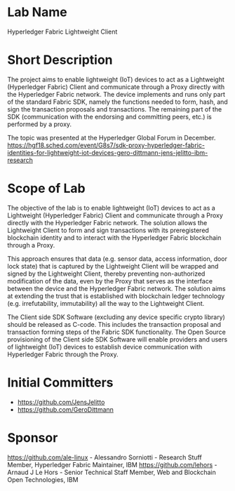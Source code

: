 # Lab Name
Hyperledger Fabric Lightweight Client

# Short Description
The project aims to enable lightweight (IoT) devices to act as a Lightweight (Hyperledger Fabric) 
Client and communicate through a Proxy directly with the Hyperledger Fabric network. 
The device implements and runs only part of the standard Fabric SDK, namely the functions needed 
to form, hash, and sign the transaction proposals and transactions. The remaining part of the SDK 
(communication with the endorsing and committing peers, etc.) is performed by a proxy.


The topic was presented at the Hyperledger Global Forum in December.
https://hgf18.sched.com/event/G8s7/sdk-proxy-hyperledger-fabric-identities-for-lightweight-iot-devices-gero-dittmann-jens-jelitto-ibm-research

# Scope of Lab
The objective of the lab is to enable lightweight (IoT) devices to act as a Lightweight 
(Hyperledger Fabric) Client and communicate through a Proxy directly with the Hyperledger Fabric network. 
The solution allows the Lightweight Client to form and sign transactions with its preregistered 
blockchain identity and to interact with the Hyperledger Fabric blockchain through a Proxy.

This approach ensures that data (e.g. sensor data, access information, door lock state) that is 
captured by the Lightweight Client will be wrapped and signed by the Lightweight Client, 
thereby preventing non-authorized modification of the data, even by the Proxy that serves as the 
interface between the device and the Hyperledger Fabric network. 
The solution aims at extending the trust that is established with blockchain ledger technology 
(e.g. irrefutability, immutability) all the way to the Lightweight Client.

The Client side SDK Software (excluding any device specific crypto library) should be released as 
C-code. This includes the transaction proposal and transaction forming steps of the Fabric SDK 
functionality. The Open Source provisioning of the Client side SDK Software will enable providers 
and users of lightweight (IoT) devices to establish device communication with Hyperledger Fabric 
through the Proxy.

# Initial Committers
- https://github.com/JensJelitto
- https://github.com/GeroDittmann

# Sponsor
https://github.com/ale-linux - Alessandro Sorniotti - Research Stuff Member, Hyperledger Fabric Maintainer, IBM
https://github.com/lehors - Arnaud J Le Hors - Senior Technical Staff Member, Web and Blockchain Open Technologies, IBM


